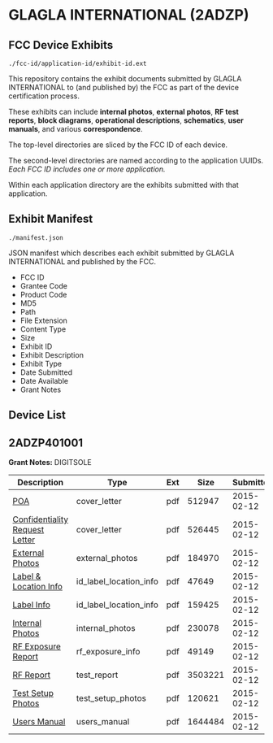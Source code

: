 # GLAGLA INTERNATIONAL (2ADZP)
## FCC Device Exhibits

```
./fcc-id/application-id/exhibit-id.ext
```

This repository contains the exhibit documents submitted by GLAGLA INTERNATIONAL to (and published by) the FCC as part of the device certification process.

These exhibits can include **internal photos**, **external photos**, **RF test reports**, **block diagrams**, **operational descriptions**, **schematics**, **user manuals**, and various **correspondence**.

The top-level directories are sliced by the FCC ID of each device.

The second-level directories are named according to the application UUIDs. *Each FCC ID includes one or more application.*

Within each application directory are the exhibits submitted with that application. 

## Exhibit Manifest

```
./manifest.json
```

JSON manifest which describes each exhibit submitted by GLAGLA INTERNATIONAL and published by the FCC.

- FCC ID
- Grantee Code
- Product Code
- MD5
- Path
- File Extension
- Content Type
- Size
- Exhibit ID
- Exhibit Description
- Exhibit Type
- Date Submitted
- Date Available
- Grant Notes

## Device List
## 2ADZP401001
**Grant Notes:** DIGITSOLE

| Description | Type | Ext | Size | Submitted | Available |
| ----------- | ---- | --- | ---- | --------- | --------- |
| [POA](2ADZP401001/1002953dff6f44a88e5f36723e4c5ad2/2531531.pdf) | cover_letter | pdf | 512947 | 2015-02-12 | 2015-02-12 |
| [Confidentiality Request Letter](2ADZP401001/1002953dff6f44a88e5f36723e4c5ad2/2531532.pdf) | cover_letter | pdf | 526445 | 2015-02-12 | 2015-02-12 |
| [External Photos](2ADZP401001/1002953dff6f44a88e5f36723e4c5ad2/2531539.pdf) | external_photos | pdf | 184970 | 2015-02-12 | 2015-02-12 |
| [Label & Location Info](2ADZP401001/1002953dff6f44a88e5f36723e4c5ad2/2531541.pdf) | id_label_location_info | pdf | 47649 | 2015-02-12 | 2015-02-12 |
| [Label Info](2ADZP401001/1002953dff6f44a88e5f36723e4c5ad2/2531542.pdf) | id_label_location_info | pdf | 159425 | 2015-02-12 | 2015-02-12 |
| [Internal Photos](2ADZP401001/1002953dff6f44a88e5f36723e4c5ad2/2531540.pdf) | internal_photos | pdf | 230078 | 2015-02-12 | 2015-02-12 |
| [RF Exposure Report](2ADZP401001/1002953dff6f44a88e5f36723e4c5ad2/2531537.pdf) | rf_exposure_info | pdf | 49149 | 2015-02-12 | 2015-02-12 |
| [RF Report](2ADZP401001/1002953dff6f44a88e5f36723e4c5ad2/2531536.pdf) | test_report | pdf | 3503221 | 2015-02-12 | 2015-02-12 |
| [Test Setup Photos](2ADZP401001/1002953dff6f44a88e5f36723e4c5ad2/2531538.pdf) | test_setup_photos | pdf | 120621 | 2015-02-12 | 2015-02-12 |
| [Users Manual](2ADZP401001/1002953dff6f44a88e5f36723e4c5ad2/2531543.pdf) | users_manual | pdf | 1644484 | 2015-02-12 | 2015-02-12 |
